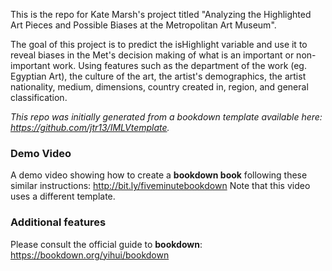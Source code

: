 This is the repo for Kate Marsh's project titled "Analyzing the Highlighted Art Pieces and Possible Biases at the Metropolitan Art Museum". 

The  goal of this project is to predict the isHighlight variable and use it to reveal biases in the Met's decision making of what is an important or non-important work. Using features such as the department of the work (eg. Egyptian Art), the culture of the art, the artist's demographics, the artist nationality, medium, dimensions, country created in, region, and general classification. 


*This repo was initially generated from a bookdown template available here: https://github.com/jtr13/IMLVtemplate.*	

### Demo Video	

A demo video showing how to create a **bookdown book** following these similar instructions: http://bit.ly/fiveminutebookdown Note that this video uses a different template.

### Additional features	

Please consult the official guide to **bookdown**: https://bookdown.org/yihui/bookdown



